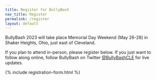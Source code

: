 ```yaml
---
title: Register for BullyBash
nav_title: Register
permalink: /register
layout: default
---
```

BullyBash 2023 will take place Memorial Day Weekend (May 26-28) in
Shaker Heights, Ohio, just east of Cleveland.

If you plan to attend in-person, please register below. If you just want to follow along online, follow BullyBash on Twitter 
[@BullyBashCLE](https://twitter.com/bullybashcle) for live updates.

{% include registration-form.html %}

